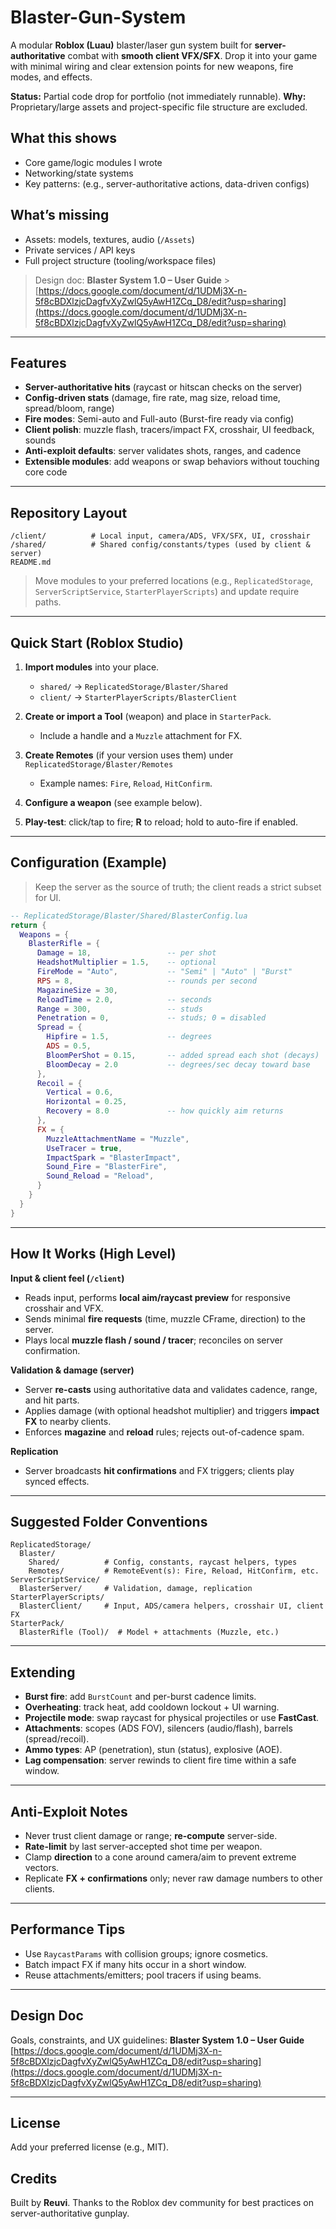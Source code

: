 # Blaster-Gun-System

A modular **Roblox (Luau)** blaster/laser gun system built for **server-authoritative** combat with **smooth client VFX/SFX**. Drop it into your game with minimal wiring and clear extension points for new weapons, fire modes, and effects.

**Status:** Partial code drop for portfolio (not immediately runnable).
**Why:** Proprietary/large assets and project-specific file structure are excluded.

## What this shows
- Core game/logic modules I wrote
- Networking/state systems
- Key patterns: (e.g., server-authoritative actions, data-driven configs)

## What’s missing
- Assets: models, textures, audio (`/Assets`)  
- Private services / API keys  
- Full project structure (tooling/workspace files)
> Design doc: **Blaster System 1.0 – User Guide** > [https://docs.google.com/document/d/1UDMj3X-n-5f8cBDXlzjcDagfvXyZwlQ5yAwH1ZCq_D8/edit?usp=sharing](https://docs.google.com/document/d/1UDMj3X-n-5f8cBDXlzjcDagfvXyZwlQ5yAwH1ZCq_D8/edit?usp=sharing)

---

## Features

- **Server-authoritative hits** (raycast or hitscan checks on the server)
- **Config-driven stats** (damage, fire rate, mag size, reload time, spread/bloom, range)
- **Fire modes**: Semi-auto and Full-auto (Burst-fire ready via config)
- **Client polish**: muzzle flash, tracers/impact FX, crosshair, UI feedback, sounds
- **Anti-exploit defaults**: server validates shots, ranges, and cadence
- **Extensible modules**: add weapons or swap behaviors without touching core code

---

## Repository Layout

```
/client/          # Local input, camera/ADS, VFX/SFX, UI, crosshair
/shared/          # Shared config/constants/types (used by client & server)
README.md
```

> Move modules to your preferred locations (e.g., `ReplicatedStorage`, `ServerScriptService`, `StarterPlayerScripts`) and update require paths.

---

## Quick Start (Roblox Studio)

1. **Import modules** into your place.

   - `shared/` → `ReplicatedStorage/Blaster/Shared`
   - `client/` → `StarterPlayerScripts/BlasterClient`

2. **Create or import a Tool** (weapon) and place in `StarterPack`.

   - Include a handle and a `Muzzle` attachment for FX.

3. **Create Remotes** (if your version uses them) under `ReplicatedStorage/Blaster/Remotes`

   - Example names: `Fire`, `Reload`, `HitConfirm`.

4. **Configure a weapon** (see example below).
5. **Play-test**: click/tap to fire; **R** to reload; hold to auto-fire if enabled.

---

## Configuration (Example)

> Keep the server as the source of truth; the client reads a strict subset for UI.

```lua
-- ReplicatedStorage/Blaster/Shared/BlasterConfig.lua
return {
  Weapons = {
    BlasterRifle = {
      Damage = 18,                 -- per shot
      HeadshotMultiplier = 1.5,    -- optional
      FireMode = "Auto",           -- "Semi" | "Auto" | "Burst"
      RPS = 8,                     -- rounds per second
      MagazineSize = 30,
      ReloadTime = 2.0,            -- seconds
      Range = 300,                 -- studs
      Penetration = 0,             -- studs; 0 = disabled
      Spread = {
        Hipfire = 1.5,             -- degrees
        ADS = 0.5,
        BloomPerShot = 0.15,       -- added spread each shot (decays)
        BloomDecay = 2.0           -- degrees/sec decay toward base
      },
      Recoil = {
        Vertical = 0.6,
        Horizontal = 0.25,
        Recovery = 8.0             -- how quickly aim returns
      },
      FX = {
        MuzzleAttachmentName = "Muzzle",
        UseTracer = true,
        ImpactSpark = "BlasterImpact",
        Sound_Fire = "BlasterFire",
        Sound_Reload = "Reload",
      }
    }
  }
}
```

---

## How It Works (High Level)

**Input & client feel (`/client`)**

- Reads input, performs **local aim/raycast preview** for responsive crosshair and VFX.
- Sends minimal **fire requests** (time, muzzle CFrame, direction) to the server.
- Plays local **muzzle flash / sound / tracer**; reconciles on server confirmation.

**Validation & damage (server)**

- Server **re-casts** using authoritative data and validates cadence, range, and hit parts.
- Applies damage (with optional headshot multiplier) and triggers **impact FX** to nearby clients.
- Enforces **magazine** and **reload** rules; rejects out-of-cadence spam.

**Replication**

- Server broadcasts **hit confirmations** and FX triggers; clients play synced effects.

---

## Suggested Folder Conventions

```
ReplicatedStorage/
  Blaster/
    Shared/          # Config, constants, raycast helpers, types
    Remotes/         # RemoteEvent(s): Fire, Reload, HitConfirm, etc.
ServerScriptService/
  BlasterServer/     # Validation, damage, replication
StarterPlayerScripts/
  BlasterClient/     # Input, ADS/camera helpers, crosshair UI, client FX
StarterPack/
  BlasterRifle (Tool)/  # Model + attachments (Muzzle, etc.)
```

---

## Extending

- **Burst fire**: add `BurstCount` and per-burst cadence limits.
- **Overheating**: track heat, add cooldown lockout + UI warning.
- **Projectile mode**: swap raycast for physical projectiles or use **FastCast**.
- **Attachments**: scopes (ADS FOV), silencers (audio/flash), barrels (spread/recoil).
- **Ammo types**: AP (penetration), stun (status), explosive (AOE).
- **Lag compensation**: server rewinds to client fire time within a safe window.

---

## Anti-Exploit Notes

- Never trust client damage or range; **re-compute** server-side.
- **Rate-limit** by last server-accepted shot time per weapon.
- Clamp **direction** to a cone around camera/aim to prevent extreme vectors.
- Replicate **FX + confirmations** only; never raw damage numbers to other clients.

---

## Performance Tips

- Use `RaycastParams` with collision groups; ignore cosmetics.
- Batch impact FX if many hits occur in a short window.
- Reuse attachments/emitters; pool tracers if using beams.

---

## Design Doc

Goals, constraints, and UX guidelines:
**Blaster System 1.0 – User Guide**
[https://docs.google.com/document/d/1UDMj3X-n-5f8cBDXlzjcDagfvXyZwlQ5yAwH1ZCq_D8/edit?usp=sharing](https://docs.google.com/document/d/1UDMj3X-n-5f8cBDXlzjcDagfvXyZwlQ5yAwH1ZCq_D8/edit?usp=sharing)

---

## License

Add your preferred license (e.g., MIT).

## Credits

Built by **Reuvi**. Thanks to the Roblox dev community for best practices on server-authoritative gunplay.
